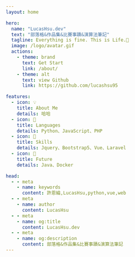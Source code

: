 ```yaml
---
layout: home

hero:
  name: "LucasHsu.dev"
  text: "部落格&作品集&比賽事蹟&演算法筆記"
  tagline: Everything is fine. This is Life.🐛
  image: /logo/avatar.gif
  actions:
    - theme: brand
      text: Get Start
      link: /about/
    - theme: alt
      text: view Github
      link: https://github.com/lucashsu95

features:
  - icon: 💡
    title: About Me
    details: 哈哈
  - icon: 🎨
    title: Languages
    details: Python、JavaScript、PHP
  - icon: 🦭
    title: Skills
    details: Jquery、Bootstrap5、Vue、Laravel
  - icon: 🚀
    title: Future
    details: Java、Docker

head:
  - - meta
    - name: keywords
      content: 許恩綸,LucasHsu,python,vue,web
  - - meta
    - name: author
      content: LucasHsu
  - - meta
    - name: og:title
      content: LucasHsu.dev
  - - meta
    - name: og:description
      content: 部落格&作品集&比賽事蹟&演算法筆記
---
```

<style>
.main .text{
  font-weight: 900;
}
</style>